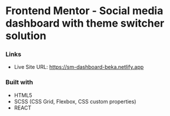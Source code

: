 # Frontend Mentor - Social media dashboard with theme switcher solution

### Links

- Live Site URL: https://sm-dashboard-beka.netlify.app

### Built with

- HTML5
- SCSS (CSS Grid, Flexbox, CSS custom properties)
- REACT
